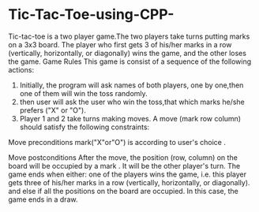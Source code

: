 # Tic-Tac-Toe-using-CPP-
Tic-tac-toe is a two player game.The two players take turns putting marks on a 3x3 board. The player who first gets 3 of his/her marks in a row (vertically, horizontally, or diagonally) wins the game, and the other loses the game.
Game Rules
This game is consist of a sequence of the following actions:
1. Initially, the program will ask names of both players, one by one,then one of them will win the toss randomly.
2. then user will ask the user who  win the toss,that which marks he/she prefers ("X" or "O"). 
3. Player 1 and 2 take turns making moves. A move (mark row column) should satisfy the following constraints:

Move preconditions
mark("X"or"O") is according to user's choice .

Move postconditions
After the move, the position (row, column) on the board will be occupied by a mark .
It will be the other player's turn.
The game ends when either:
one of the players wins the game, i.e. this player gets three of his/her marks in a row (vertically, horizontally, or diagonally).
and else if all the positions on the board are occupied. In this case, the game ends in a draw.
